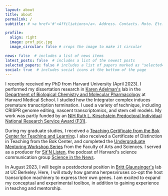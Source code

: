 ```yaml
---
layout: about
title: about
permalink: /
subtitle: # <a href='#'>Affiliations</a>. Address. Contacts. Moto. Etc.

profile:
  align: right
  image: prof_pic.jpg
  image_circular: false # crops the image to make it circular

news: false  # includes a list of news items
latest_posts: false  # includes a list of the newest posts
selected_papers: false # includes a list of papers marked as "selected={true}"
social: true  # includes social icons at the bottom of the page
---
```


I recently received my PhD from Harvard University (April 2023). I performed my dissertation research in [Karen Adelman's](https://adelman.hms.harvard.edu/) lab in the [Department of Biological Chemistry and Molecular Pharmacology](https://bcmp.hms.harvard.edu/) at Harvard Medical School. I studied how the Integrator complex induces premature transcription termination. I used a variety of technique, including CRISPR genome editing, nascent transcriptomics, and stem cell models. My work was partly funded by an [NIH Ruth L. Kirschstein Predoctoral Individual National Research Service Award (F31)](https://reporter.nih.gov/search/x4q8OW-il0-dIloxPd4xyg/project-details/10536610).

During my graduate studies, I received a [Teaching Certificate from the Bok Center for Teaching and Learning](https://bokcenter.harvard.edu/teaching-certificate). I also received a Certificate of Distinction in Teaching from the Bok Center, and completed the [Undergraduate Mentoring Workshop Series](https://careernavigator.gradeducation.hms.harvard.edu/fas-science-education-mentoring-undergraduates-certificate-series) from the Faculty of Arts and Sciences. I served as a producer for [Sit'N Listen](https://sitn.hms.harvard.edu/category/podcast/), the podcast of Harvard's science communication group [Science in the News](sitn.hms.harvard.edu).

In August 2023, I will begin a postdoctoral position in [Britt Glaunsinger's](https://glaunsingerlab.berkeley.edu/) lab at UC Berkeley. Here, I will study how gamma herpesviruses co-opt the host transcription machinery to express their own genes. I am excited to expand my conceptual and experimental toolbox, in addition to gaining experience in teachng and mentorship.